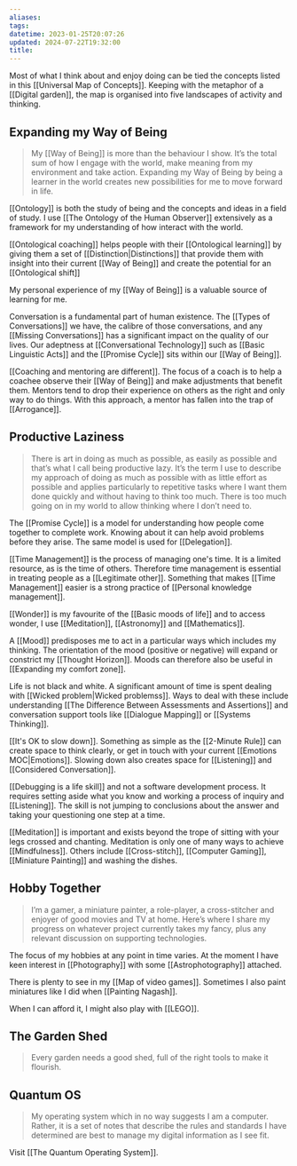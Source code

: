 ```yaml
---
aliases: 
tags: 
datetime: 2023-01-25T20:07:26
updated: 2024-07-22T19:32:00
title:
---
```

Most of what I think about and enjoy doing can be tied the concepts listed in this [[Universal Map of Concepts]]. Keeping with the metaphor of a [[Digital garden]], the map is organised into five landscapes of activity and thinking.
## Expanding my Way of Being

> My [[Way of Being]] is more than the behaviour I show. It’s the total sum of how I engage with the world, make meaning from my environment and take action. Expanding my Way of Being by being a learner in the world creates new possibilities for me to move forward in life.

[[Ontology]] is both the study of being and the concepts and ideas in a field of study. I use [[The Ontology of the Human Observer]] extensively as a framework for my understanding of how interact with the world.

[[Ontological coaching]] helps people with their [[Ontological learning]] by giving them a set of [[Distinction|Distinctions]] that provide them with insight into their current [[Way of Being]] and create the potential for an [[Ontological shift]]

My personal experience of my [[Way of Being]] is a valuable source of learning for me.

Conversation is a fundamental part of human existence. The [[Types of Conversations]] we have, the calibre of those conversations, and any [[Missing Conversations]] has a significant impact on the quality of our lives. Our adeptness at [[Conversational Technology]] such as [[Basic Linguistic Acts]] and the [[Promise Cycle]] sits within our [[Way of Being]].

[[Coaching and mentoring are different]]. The focus of a coach is to help a coachee observe their [[Way of Being]] and make adjustments that benefit them. Mentors tend to drop their experience on others as the right and only way to do things. With this approach, a mentor has fallen into the trap of [[Arrogance]].
## Productive Laziness

> There is art in doing as much as possible, as easily as possible and that’s what I call being productive lazy. It’s the term I use to describe my approach of doing as much as possible with as little effort as possible and applies particularly to repetitive tasks where I want them done quickly and without having to think too much. There is too much going on in my world to allow thinking where I don’t need to.

The [[Promise Cycle]] is a model for understanding how people come together to complete work. Knowing about it can help avoid problems before they arise. The same model is used for [[Delegation]].

[[Time Management]] is the process of managing one's time. It is a limited resource, as is the time of others. Therefore time management is essential in treating people as a [[Legitimate other]]. Something that makes [[Time Management]] easier is a strong practice of [[Personal knowledge management]].

[[Wonder]] is my favourite of the [[Basic moods of life]] and to access wonder, I use [[Meditation]], [[Astronomy]] and [[Mathematics]].

A [[Mood]] predisposes me to act in a particular ways which includes my thinking. The orientation of the mood (positive or negative) will expand or constrict my [[Thought Horizon]]. Moods can therefore also be useful in [[Expanding my comfort zone]].

Life is not black and white. A significant amount of time is spent dealing with [[Wicked problem|Wicked problemss]]. Ways to deal with these include understanding [[The Difference Between Assessments and Assertions]] and conversation support tools like [[Dialogue Mapping]] or [[Systems Thinking]].

[[It's OK to slow down]]. Something as simple as the [[2-Minute Rule]] can create space to think clearly, or get in touch with your current [[Emotions MOC|Emotions]]. Slowing down also creates space for [[Listening]] and [[Considered Conversation]].

[[Debugging is a life skill]] and not a software development process. It requires setting aside what you know and working a process of inquiry and [[Listening]]. The skill is not jumping to conclusions about the answer and taking your questioning one step at a time.

[[Meditation]] is important and exists beyond the trope of sitting with your legs crossed and chanting. Meditation is only one of many ways to achieve [[Mindfulness]]. Others include [[Cross-stitch]], [[Computer Gaming]], [[Miniature Painting]] and washing the dishes.
## Hobby Together

> I’m a gamer, a miniature painter, a role-player, a cross-stitcher and enjoyer of good movies and TV at home. Here’s where I share my progress on whatever project currently takes my fancy, plus any relevant discussion on supporting technologies.

The focus of my hobbies at any point in time varies. At the moment I have keen interest in [[Photography]] with some [[Astrophotography]] attached.

There is plenty to see in my [[Map of video games]]. Sometimes I also paint miniatures like I did when [[Painting Nagash]].

When I can afford it, I might also play with [[LEGO]].
## The Garden Shed
> Every garden needs a good shed, full of the right tools to make it flourish.
## Quantum OS

> My operating system which in no way suggests I am a computer. Rather, it is a set of notes that describe the rules and standards I have determined are best to manage my digital information as I see fit. 

Visit [[The Quantum Operating System]].